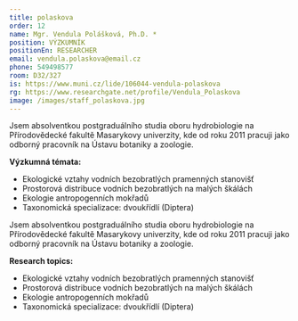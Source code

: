 ```yaml
---
title: polaskova
order: 12
name: Mgr. Vendula Polášková, Ph.D. *
position: VÝZKUMNÍK
positionEn: RESEARCHER
email: vendula.polaskova@email.cz
phone: 549498577
room: D32/327
is: https://www.muni.cz/lide/106044-vendula-polaskova
rg: https://www.researchgate.net/profile/Vendula_Polaskova
image: /images/staff_polaskova.jpg
---
```

<div class="cz">


Jsem absolventkou postgraduálního studia oboru hydrobiologie na Přírodovědecké fakultě
 Masarykovy univerzity, kde od roku 2011 pracuji jako odborný pracovník na Ústavu botaniky a
 zoologie.

**Výzkumná témata:**

* Ekologické vztahy vodních bezobratlých pramenných stanovišť
* Prostorová distribuce vodních bezobratlých na malých škálách
* Ekologie antropogenních mokřadů
* Taxonomická specializace: dvoukřídlí (Diptera)

</div>

<div class="en">


Jsem absolventkou postgraduálního studia oboru hydrobiologie na Přírodovědecké fakultě
 Masarykovy univerzity, kde od roku 2011 pracuji jako odborný pracovník na Ústavu botaniky a
 zoologie.

**Research topics:**

* Ekologické vztahy vodních bezobratlých pramenných stanovišť
* Prostorová distribuce vodních bezobratlých na malých škálách
* Ekologie antropogenních mokřadů
* Taxonomická specializace: dvoukřídlí (Diptera)

</div>
